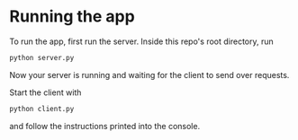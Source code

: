 # Running the app
To run the app, first run the server. Inside this repo's root directory, run
```bash
python server.py
```
Now your server is running and waiting for the client to send over requests.

Start the client with
```bash
python client.py
```
and follow the instructions printed into the console.
